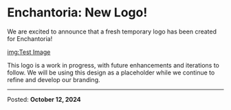 # Enchantoria: New Logo!

We are excited to announce that a fresh temporary logo has been created for Enchantoria! 

[img:Test Image](https://raw.githubusercontent.com/pissyhamster/enchantoria/main/blogs/images/10-12-2024-2.png)

This logo is a work in progress, with future enhancements and iterations to follow.
We will be using this design as a placeholder while we continue to refine and develop our branding.

---

Posted: **October 12, 2024**
